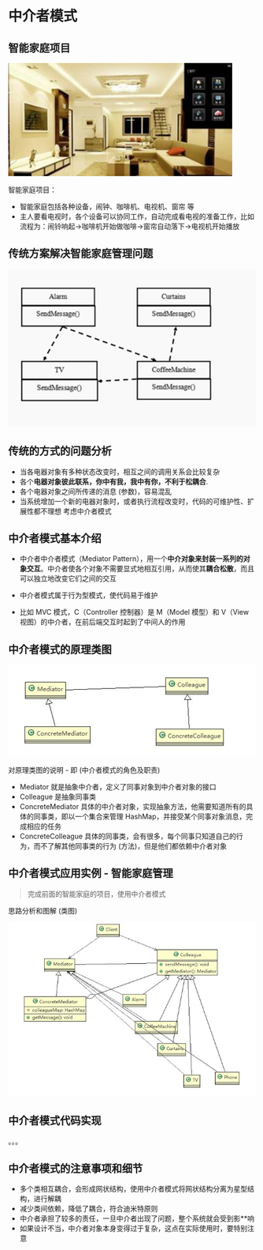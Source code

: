 # 中介者模式

## 智能家庭项目

![image-20230419113132149](./assets/image-20230419113132149.png)

智能家庭项目：

- 智能家庭包括各种设备，闹钟、咖啡机、电视机、窗帘 等
- 主人要看电视时，各个设备可以协同工作，自动完成看电视的准备工作，比如流程为：闹铃响起->咖啡机开始做咖啡->窗帘自动落下->电视机开始播放

## 传统方案解决智能家庭管理问题

![image-20230419113205860](./assets/image-20230419113205860.png)

## 传统的方式的问题分析

- 当各电器对象有多种状态改变时，相互之间的调用关系会比较复杂
- 各个**电器对象彼此联系，你中有我，我中有你，不利于松耦合**. 
- 各个电器对象之间所传递的消息 (参数)，容易混乱
- 当系统增加一个新的电器对象时，或者执行流程改变时，代码的可维护性、扩展性都不理想 考虑中介者模式

## 中介者模式基本介绍

- 中介者中介者模式（Mediator Pattern），用一个**中介对象来封装一系列的对象交互**。中介者使各个对象不需要显式地相互引用，从而使其**耦合松散**，而且可以独立地改变它们之间的交互

- 中介者模式属于行为型模式，使代码易于维护
- 比如 MVC 模式，C（Controller 控制器）是 M（Model 模型）和 V（View 视图）的中介者，在前后端交互时起到了中间人的作用

## 中介者模式的原理类图

![image-20230419113245591](./assets/image-20230419113245591.png)

对原理类图的说明 - 即 (中介者模式的角色及职责)

- Mediator 就是抽象中介者，定义了同事对象到中介者对象的接口
- Colleague 是抽象同事类
- ConcreteMediator 具体的中介者对象，实现抽象方法，他需要知道所有的具体的同事类，即以一个集合来管理 HashMap，并接受某个同事对象消息，完成相应的任务
- ConcreteColleague 具体的同事类，会有很多，每个同事只知道自己的行为，而不了解其他同事类的行为 (方法)，但是他们都依赖中介者对象

## 中介者模式应用实例 - 智能家庭管理

> 完成前面的智能家庭的项目，使用中介者模式

思路分析和图解 (类图)

![image-20230419113406218](./assets/image-20230419113406218.png)

## 中介者模式代码实现

。。。



## 中介者模式的注意事项和细节

- 多个类相互耦合，会形成网状结构，使用中介者模式将网状结构分离为星型结构，进行解耦
- 减少类间依赖，降低了耦合，符合迪米特原则
- 中介者承担了较多的责任，一旦中介者出现了问题，整个系统就会受到影**响
- 如果设计不当，中介者对象本身变得过于复杂，这点在实际使用时，要特别注意

